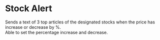 # Stock Alert

Sends a text of 3 top articles of the designated stocks when the price has increase or decrease by %. <br>
Able to set the percentage increase and decrease.
